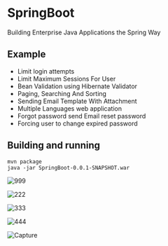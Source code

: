 # SpringBoot 
Building Enterprise Java Applications the Spring Way
## Example
- Limit login attempts
- Limit Maximum Sessions For User
- Bean Validation using Hibernate  Validator
- Paging, Searching And Sorting  
- Sending Email Template With Attachment
- Multiple Languages web application
- Forgot password send Email reset password
- Forcing user to change expired password

## Building and running

	mvn package
	java -jar SpringBoot-0.0.1-SNAPSHOT.war 
	


![999](https://user-images.githubusercontent.com/15135199/56112785-45093b00-5f86-11e9-9547-f1d5147c4e7f.PNG)


![222](https://user-images.githubusercontent.com/15135199/55684488-4a0e2f00-5975-11e9-9968-2a0399ebe027.PNG)


![333](https://user-images.githubusercontent.com/15135199/55687043-a764a900-5992-11e9-9deb-178e8164df76.PNG)


![444](https://user-images.githubusercontent.com/15135199/55782710-177c4780-5ad7-11e9-87a1-0e2b5e820472.PNG)


![Capture](https://user-images.githubusercontent.com/15135199/55896742-2f43f080-5be9-11e9-8108-4967ae457e66.PNG)

